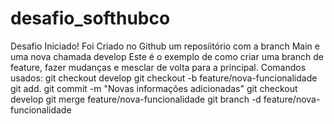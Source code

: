 # desafio_softhubco
Desafio Iniciado!
Foi Criado no Github um reposíitório com a branch Main e uma nova chamada develop
Este é o exemplo de como criar uma branch de feature, fazer mudanças e mesclar de volta para a principal.
Comandos usados: 
git checkout develop
git checkout -b feature/nova-funcionalidade
git add.
git commit -m "Novas informações adicionadas"
git checkout develop
git merge feature/nova-funcionalidade
git branch -d feature/nova-funcionalidade